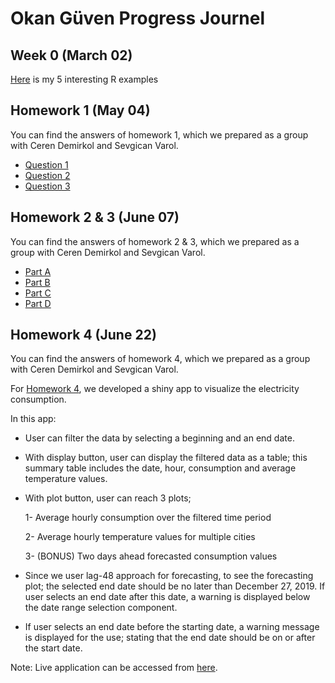 ﻿# Okan Güven Progress Journel

## Week 0 (March 02)

[Here](files/Example_Homework_0.html) is my 5 interesting R examples

## Homework 1 (May 04)
You can find the answers of homework 1, which we prepared as a group with Ceren Demirkol and Sevgican Varol.

* [Question 1](files/H1Q1.html)
* [Question 2](files/H1Q2.html)
* [Question 3](files/H1Q3.html)

## Homework 2 & 3 (June 07)
You can find the answers of homework 2 & 3, which we prepared as a group with Ceren Demirkol and Sevgican Varol.

* [Part A](files/H23Pa.html)
* [Part B](files/H23Pb.html)
* [Part C](files/H23Pc.html)
* [Part D](files/H23Pd.html)

## Homework 4 (June 22)
You can find the answers of homework 4, which we prepared as a group with Ceren Demirkol and Sevgican Varol.

For [Homework 4](files/HW4_.html), we developed a shiny app to visualize the electricity consumption. 

In this app:

- User can filter the data by selecting a beginning and an end date.

- With display button, user can display the filtered data as a table; this summary table includes the date, hour, consumption and average temperature values.

- With plot button, user can reach 3 plots; 
    
    1- Average hourly consumption over the filtered time period
    
    2- Average hourly temperature values for multiple cities
    
    3- (BONUS) Two days ahead forecasted consumption values

- Since we user lag-48 approach for forecasting, to see the forecasting plot; the selected end date should be no later than December 27, 2019. If user selects an end date after this date, a warning is displayed below the date range selection component. 

- If user selects an end date before the starting date, a warning message is displayed for the use; stating that the end date should be on or after the start date.

Note: Live application can be accessed from [here](https://spring20-guven80.shinyapps.io/HW_4).
